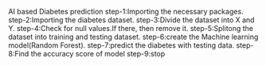 
AI based Diabetes prediction
step-1:Importing the necessary packages.
step-2:Importing the diabetes dataset.
step-3:Divide the dataset into X and Y.
step-4:Check for null values.If there, then remove it.
step-5:Splitong the dataset into training and testing dataset.
step-6:create the Machine learning model(Random Forest).
step-7:predict the diabetes with testing data.
step-8:Find the accuracy score of model
step-9:stop

